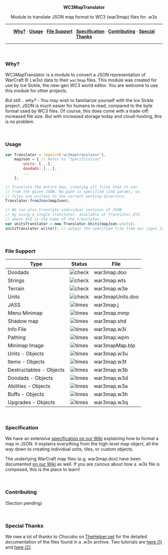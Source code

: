 <p align='center'>
  <b>WC3MapTranslator</b>
</p>
<p align='center'>
  Module to translate JSON map format to WC3 (war3map) files for .w3x
</p>

<hr/>
<p align='center'>
  <a href="#why"><strong>Why?</strong></a> &middot;
  <a href="#usage"><strong>Usage</strong></a> &middot;
  <a href="#file-support"><strong>File Support</strong></a> &middot;
  <a href="#specification"><strong>Specification</strong></a> &middot;
  <a href="#contributing"><strong>Contributing</strong></a> &middot;
  <a href="#special-thanks"><strong>Special Thanks</strong></a>
</p>
<hr/>

<br/>

### Why?
WC3MapTranslator is a module to convert a JSON representation of WarCraft III (.w3x) data to their `war3map` files. This module was created for use by Ice Sickle, the new-gen WC3 world editor. You are welcome to use this module for other projects.

*But still... why?* - You may wish to familiarize yourself with the Ice Sickle project. JSON is much easier for humans to read, compared to the byte format used by WC3 files. Of course, this does come with a trade-off: increased file size. But with increased storage today and cloud-hosting, this is no problem.

<br/>

### Usage
```js
var Translator = require('wc3maptranslator'),
    mapJson = { // Refer to "Specification"
        units: [...],
        doodads: [...],
        ...
    };

// Translate the entire map, creating all files that it can
// from the given JSON. No path is specified (2nd param), so
// files are written to the current working directory.
Translator.fromJson(mapJson);

// We can also translate individual sections of JSON
// by using a single translator, available at Translator.XYZ,
// where XYZ is the name of the translator.
var unitsTranslator = new Translator.Units(mapJson.units);
unitsTranslator.write(); // output the specified file from our input JSON
```

<br/>

### File Support

| Type            | Status      | File          |
|-----------------|:-----------:|---------------|
| Doodads         | ![check](https://cloud.githubusercontent.com/assets/4079034/25298706/7a881946-26c5-11e7-896b-402f60a0f059.png)   | war3map.doo   |
| Strings         | ![check](https://cloud.githubusercontent.com/assets/4079034/25298706/7a881946-26c5-11e7-896b-402f60a0f059.png)   | war3map.wts   |
| Terrain         | ![check](https://cloud.githubusercontent.com/assets/4079034/25298706/7a881946-26c5-11e7-896b-402f60a0f059.png)   | war3map.w3e   |
| Units           | ![check](https://cloud.githubusercontent.com/assets/4079034/25298706/7a881946-26c5-11e7-896b-402f60a0f059.png)   | war3mapUnits.doo   |
| JASS            | ![times](https://cloud.githubusercontent.com/assets/4079034/25298707/7a883642-26c5-11e7-841c-cd3eb1425461.png)   | war3map.j   |
| Menu Minimap    | ![times](https://cloud.githubusercontent.com/assets/4079034/25298707/7a883642-26c5-11e7-841c-cd3eb1425461.png)   | war3map.mmp   |
| Shadow map      | ![times](https://cloud.githubusercontent.com/assets/4079034/25298707/7a883642-26c5-11e7-841c-cd3eb1425461.png)   | war3map.shd   |
| Info File       | ![times](https://cloud.githubusercontent.com/assets/4079034/25298707/7a883642-26c5-11e7-841c-cd3eb1425461.png)   | war3map.w3i   |
| Pathing         | ![times](https://cloud.githubusercontent.com/assets/4079034/25298707/7a883642-26c5-11e7-841c-cd3eb1425461.png)   | war3map.wpm   |
| Minimap Image   | ![times](https://cloud.githubusercontent.com/assets/4079034/25298707/7a883642-26c5-11e7-841c-cd3eb1425461.png)   | war3mapMap.blp   |
| Units - Objects         | ![times](https://cloud.githubusercontent.com/assets/4079034/25298707/7a883642-26c5-11e7-841c-cd3eb1425461.png)   | war3map.w3u   |
| Items - Objects         | ![times](https://cloud.githubusercontent.com/assets/4079034/25298707/7a883642-26c5-11e7-841c-cd3eb1425461.png)   | war3map.w3t   |
| Destructables - Objects | ![times](https://cloud.githubusercontent.com/assets/4079034/25298707/7a883642-26c5-11e7-841c-cd3eb1425461.png)   | war3map.w3b   |
| Doodads - Objects       | ![times](https://cloud.githubusercontent.com/assets/4079034/25298707/7a883642-26c5-11e7-841c-cd3eb1425461.png)   | war3map.w3d   |
| Abilities - Objects     | ![times](https://cloud.githubusercontent.com/assets/4079034/25298707/7a883642-26c5-11e7-841c-cd3eb1425461.png)   | war3map.w3a   |
| Buffs - Objects         | ![times](https://cloud.githubusercontent.com/assets/4079034/25298707/7a883642-26c5-11e7-841c-cd3eb1425461.png)   | war3map.w3h   |
| Upgrades - Objects      | ![times](https://cloud.githubusercontent.com/assets/4079034/25298707/7a883642-26c5-11e7-841c-cd3eb1425461.png)   | war3map.w3q   |

<br/>

### Specification
We have an extensive [specification on our Wiki](https://github.com/ChiefOfGxBxL/WC3MapTranslator/wiki/Specification) explaining how to format a map in JSON. It explains everything from the high-level map object, all the way down to creating individual units, tiles, or custom objects.

The underlying WarCraft map files (e.g. war3map.doo) have been documented [on our Wiki](https://github.com/ChiefOfGxBxL/WC3MapTranslator/wiki) as well. If you are curious about how a .w3x file is composed, this is the place to learn!

<br/>

### Contributing
(Section pending)

<br/>

### Special Thanks
We owe a lot of thanks to *Chocobo* on [TheHelper.net](thehelper.net) for the detailed documentation of the files found in a .w3x archive. Two tutorials are [here (1)](http://www.thehelper.net/threads/guide-explanation-of-w3m-and-w3x-files.35292/) and [here (2)](http://world-editor-tutorials.thehelper.net/cat_usersubmit.php?view=42787).

